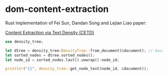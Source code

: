 # dom-content-extraction

Rust implementation of Fei Sun, Dandan Song and Lejian Liao paper:

[Content Extraction via Text Density (CETD)](http://ofey.me/papers/cetd-sigir11.pdf)

```rust
use density_tree;

let dtree = density_tree:DensityTree::from_document(&document); // &scraper::Html 
let sorted_nodes = dtree.sorted_nodes();
let node_id = sorted_nodes.last().unwrap().node_id;

println!("{}", density_tree::get_node_text(node_id, &document));
```
